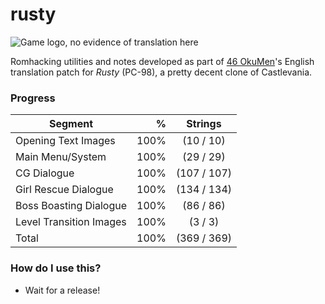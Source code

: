 # rusty
![Game logo, no evidence of translation here](http://46okumen.com/wp-content/uploads/2017/03/rusty_logo-1.png)

Romhacking utilities and notes developed as part of [46 OkuMen](http://46okumen.com/)'s English translation patch for *Rusty* (PC-98), a pretty decent clone of Castlevania.

### Progress
| Segment                 | %    | Strings     | 
| ------------------------|-----:|:-----------:|
| Opening Text Images     |100%  | (10 / 10)   |
| Main Menu/System        |100%  | (29 / 29)   |
| CG Dialogue             |100%  |(107 / 107)  |
| Girl Rescue Dialogue    |100%  |(134 / 134)  |
| Boss Boasting Dialogue  |100%  | (86 / 86)   |
| Level Transition Images |100%  |  (3 / 3)    |
| Total                   |100%  |(369 / 369)  |


### How do I use this?
* Wait for a release!
